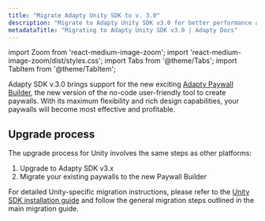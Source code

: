 ```yaml
---
title: "Migrate Adapty Unity SDK to v. 3.0"
description: "Migrate to Adapty Unity SDK v3.0 for better performance and new monetization features."
metadataTitle: "Migrating to Adapty Unity SDK v3.0 | Adapty Docs"
---
```


import Zoom from 'react-medium-image-zoom';
import 'react-medium-image-zoom/dist/styles.css';
import Tabs from '@theme/Tabs';
import TabItem from '@theme/TabItem'; 

Adapty SDK v.3.0 brings support for the new exciting [Adapty Paywall Builder](adapty-paywall-builder), the new version of the no-code user-friendly tool to create paywalls. With its maximum flexibility and rich design capabilities, your paywalls will become most effective and profitable.

## Upgrade process

The upgrade process for Unity involves the same steps as other platforms:

1. Upgrade to Adapty SDK v3.x
2. Migrate your existing paywalls to the new Paywall Builder

For detailed Unity-specific migration instructions, please refer to the [Unity SDK installation guide](sdk-installation-unity) and follow the general migration steps outlined in the main migration guide. 